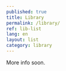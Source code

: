 ```yaml
---
published: true
title: Library
permalink: /library/
ref: lib-list
lang: en
layout: list
category: library
---
```


More info soon.
